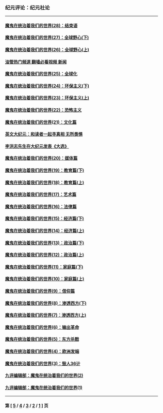 ### 纪元评论：纪元社论
---
#### [魔鬼在统治着我们的世界(28)：结束语](../../pages/nsc422/n10936246.md?06090330) 
#### [魔鬼在统治着我们的世界(27)：全球野心(下)](../../pages/nsc422/n10928319.md?06090330) 
#### [魔鬼在统治着我们的世界(26)：全球野心(上)](../../pages/nsc422/n10900318.md?06090330) 
#### [油管热门频道 翻墙必看视频 新闻](ok?06090330)
#### [魔鬼在统治着我们的世界(25)：全球化](../../pages/nsc422/n10788205.md?06090330) 
#### [魔鬼在统治着我们的世界(24)：环保主义(下)](../../pages/nsc422/n10695307.md?06090330) 
#### [魔鬼在统治着我们的世界(23)：环保主义(上)](../../pages/nsc422/n10688613.md?06090330) 
#### [魔鬼在统治着我们的世界(22)：恐怖主义](../../pages/nsc422/n10614727.md?06090330) 
#### [魔鬼在统治着我们的世界(21)：文化篇](../../pages/nsc422/n10597706.md?06090330) 
#### [英文大纪元：和读者一起寻真相 无所畏惧](../../pages/nsc422/n12542027.md?06090330) 
#### [李洪志先生在大纪元发表《大选》](../../pages/nsc422/n12534746.md?06090330) 
#### [魔鬼在统治着我们的世界(20)：媒体篇](../../pages/nsc422/n10586579.md?06090330) 
#### [魔鬼在统治着我们的世界(19)：教育篇(下)](../../pages/nsc422/n10564808.md?06090330) 
#### [魔鬼在统治着我们的世界(18)：教育篇(上)](../../pages/nsc422/n10526970.md?06090330) 
#### [魔鬼在统治着我们的世界(17)：艺术篇](../../pages/nsc422/n10499093.md?06090330) 
#### [魔鬼在统治着我们的世界(16)：法律篇](../../pages/nsc422/n10485969.md?06090330) 
#### [魔鬼在统治着我们的世界(15)：经济篇(下)](../../pages/nsc422/n10469975.md?06090330) 
#### [魔鬼在统治着我们的世界(14)：经济篇(上)](../../pages/nsc422/n10457370.md?06090330) 
#### [魔鬼在统治着我们的世界(13)：政治篇(下)](../../pages/nsc422/n10448270.md?06090330) 
#### [魔鬼在统治着我们的世界(12)：政治篇(上)](../../pages/nsc422/n10444576.md?06090330) 
#### [魔鬼在统治着我们的世界(11)：家庭篇(下)](../../pages/nsc422/n10440961.md?06090330) 
#### [魔鬼在统治着我们的世界(10)：家庭篇(上)](../../pages/nsc422/n10435448.md?06090330) 
#### [魔鬼在统治着我们的世界(9)：信仰篇](../../pages/nsc422/n10432159.md?06090330) 
#### [魔鬼在统治着我们的世界(8)：渗透西方(下)](../../pages/nsc422/n10429603.md?06090330) 
#### [魔鬼在统治着我们的世界(7)：渗透西方(上)](../../pages/nsc422/n10426013.md?06090330) 
#### [魔鬼在统治着我们的世界(6)：输出革命](../../pages/nsc422/n10421536.md?06090330) 
#### [魔鬼在统治着我们的世界(5)：东方杀戮](../../pages/nsc422/n10417707.md?06090330) 
#### [魔鬼在统治着我们的世界(4)：欧洲发端](../../pages/nsc422/n10414890.md?06090330) 
#### [魔鬼在统治着我们的世界(3)：毁人36计](../../pages/nsc422/n10411583.md?06090330) 
#### [九评编辑部：魔鬼在统治着我们的世界(2)](../../pages/nsc422/n10410036.md?06090330) 
#### [九评编辑部：魔鬼在统治着我们的世界(1)](../../pages/nsc422/n10406825.md?06090330) 

---
#### 第 [ [5](./5.md?06090330) / [4](./4.md?06090330) / [3](./3.md?06090330) / [2](./2.md?06090330) / [1](./1.md?06090330) ] 页
